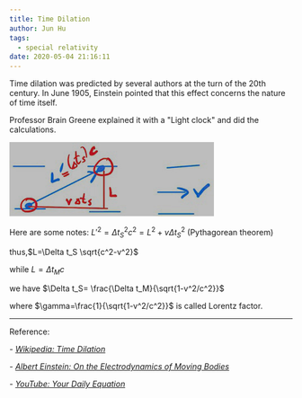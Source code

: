 ```yaml
---
title: Time Dilation
author: Jun Hu
tags:
  - special relativity
date: 2020-05-04 21:16:11
---
```


Time dilation was predicted by several authors at the turn of the 20th century. In June 1905, Einstein pointed that this effect concerns the nature of time itself.

<!-- more -->

Professor Brain Greene explained it with a "Light clock" and did the calculations.

![Time Dilation 1](/images/TimeDilation1.jpg)

Here are some notes:
$L'^2=\Delta t^2_S c^2=L^2+v\Delta t^2_S$ (Pythagorean theorem)

thus,$L=\Delta t_S \sqrt{c^2-v^2}$

while $L=\Delta t_M c$

we have $\Delta t_S= \frac{\Delta t_M}{\sqrt{1-v^2/c^2}}$

where $\gamma=\frac{1}{\sqrt{1-v^2/c^2}}$ is called Lorentz factor.

---

Reference:

*- [Wikipedia: Time Dilation](https://en.wikipedia.org/wiki/Time_dilation#History)*

*- [Albert Einstein: On the Electrodynamics of Moving Bodies](http://www.fourmilab.ch/etexts/einstein/specrel/www/)*

*- [YouTube: Your Daily Equation](https://www.youtube.com/playlist?list=PLKy-B3Qf_RDVL6Z_CmgKf0tAbpXTua9mV)*
